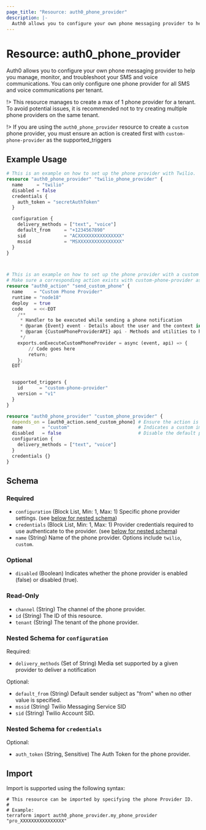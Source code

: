 ```yaml
---
page_title: "Resource: auth0_phone_provider"
description: |-
  Auth0 allows you to configure your own phone messaging provider to help you manage, monitor, and troubleshoot your SMS and voice communications. You can only configure one phone provider for all SMS and voice communications per tenant.
---
```


# Resource: auth0_phone_provider

Auth0 allows you to configure your own phone messaging provider to help you manage, monitor, and troubleshoot your SMS and voice communications. You can only configure one phone provider for all SMS and voice communications per tenant.

!> This resource manages to create a max of 1 phone provider for a tenant.
To avoid potential issues, it is recommended not to try creating multiple phone providers on the same tenant.

!> If you are using the `auth0_phone_provider` resource to create a `custom` phone provider, you must ensure an action is created first with `custom-phone-provider` as the supported_triggers

## Example Usage

```terraform
# This is an example on how to set up the phone provider with Twilio.
resource "auth0_phone_provider" "twilio_phone_provider" {
  name     = "twilio"
  disabled = false
  credentials {
    auth_token = "secretAuthToken"
  }

  configuration {
    delivery_methods = ["text", "voice"]
    default_from     = "+1234567890"
    sid              = "ACXXXXXXXXXXXXXXXX"
    mssid            = "MSXXXXXXXXXXXXXXXX"
  }
}



# This is an example on how to set up the phone provider with a custom action.
# Make sure a corresponding action exists with custom-phone-provider as supported triggers
resource "auth0_action" "send_custom_phone" {
  name    = "Custom Phone Provider"
  runtime = "node18"
  deploy  = true
  code    = <<-EOT
    /**
     * Handler to be executed while sending a phone notification
     * @param {Event} event - Details about the user and the context in which they are logging in.
     * @param {CustomPhoneProviderAPI} api - Methods and utilities to help change the behavior of sending a phone notification.
     */
    exports.onExecuteCustomPhoneProvider = async (event, api) => {
        // Code goes here
        return;
    };
  EOT


  supported_triggers {
    id      = "custom-phone-provider"
    version = "v1"
  }
}

resource "auth0_phone_provider" "custom_phone_provider" {
  depends_on = [auth0_action.send_custom_phone] # Ensure the action is created first with `custom-phone-provider` as the supported_triggers
  name       = "custom"                         # Indicates a custom implementation
  disabled   = false                            # Disable the default phone provider
  configuration {
    delivery_methods = ["text", "voice"]
  }
  credentials {}
}
```

<!-- schema generated by tfplugindocs -->
## Schema

### Required

- `configuration` (Block List, Min: 1, Max: 1) Specific phone provider settings. (see [below for nested schema](#nestedblock--configuration))
- `credentials` (Block List, Min: 1, Max: 1) Provider credentials required to use authenticate to the provider. (see [below for nested schema](#nestedblock--credentials))
- `name` (String) Name of the phone provider. Options include `twilio`, `custom`.

### Optional

- `disabled` (Boolean) Indicates whether the phone provider is enabled (false) or disabled (true).

### Read-Only

- `channel` (String) The channel of the phone provider.
- `id` (String) The ID of this resource.
- `tenant` (String) The tenant of the phone provider.

<a id="nestedblock--configuration"></a>
### Nested Schema for `configuration`

Required:

- `delivery_methods` (Set of String) Media set supported by a given provider to deliver a notification

Optional:

- `default_from` (String) Default sender subject as "from" when no other value is specified.
- `mssid` (String) Twilio Messaging Service SID
- `sid` (String) Twilio Account SID.


<a id="nestedblock--credentials"></a>
### Nested Schema for `credentials`

Optional:

- `auth_token` (String, Sensitive) The Auth Token for the phone provider.

## Import

Import is supported using the following syntax:

```shell
# This resource can be imported by specifying the phone Provider ID.
#
# Example:
terraform import auth0_phone_provider.my_phone_provider "pro_XXXXXXXXXXXXXXXX"
```

